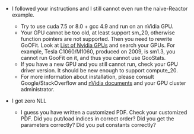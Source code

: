 - I followed your instructions and I still cannot even run the naive-Reactor example. 
	- Try to use cuda 7.5 or 8.0 + gcc 4.9 and run on an nVidia GPU. 
	- Your GPU cannot be too old, at least support sm_20, otherwise function pointers are not supported. Then you need to rewrite GoOFit. Look at [List of Nvidia GPUs](https://en.wikipedia.org/wiki/List_of_Nvidia_graphics_processing_units) and search your GPUs. For example, Tesla C1060/M1060, produced on 2009, is sm1.3, you cannot run GooFit on it, and thus you cannot use GooStats. 
	- If you have a new GPU and you still cannot run, check your GPU driver version. It should be new enough to support compute_20.
	- For more information about installation, please consult Google/StackOverflow and [nVidia documents](http://docs.nvidia.com/cuda/cuda-c-programming-guide/index.html) and your GPU cluster administrator.
	
- I got zero NLL
	- I guess you have written a customized PDF. Check your customized PDF. Did you put/load indices in correct order? Did you get the parameters correctly? Did you put constants correctly?
